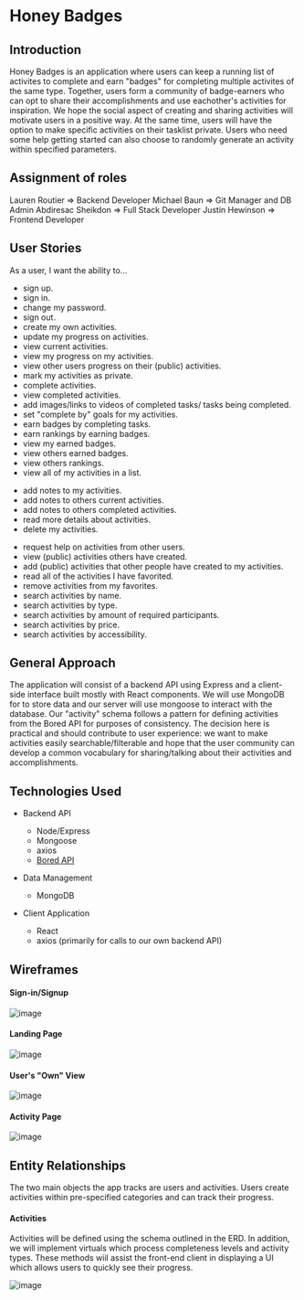 # Honey Badges

## Introduction
Honey Badges is an application where users can keep a running list of activites to complete and earn "badges" for completing multiple activites of the same type. Together, users form a community of badge-earners who can opt to share their accomplishments and use eachother's activities for inspiration. We hope the social aspect of creating and sharing activities will motivate users in a positive way. At the same time, users will have the option to make specific activities on their tasklist private. Users who need some help getting started can also choose to randomly generate an activity within specified parameters.

## Assignment of roles
Lauren Routier => Backend Developer
Michael Baun => Git Manager and DB Admin
Abdiresac Sheikdon => Full Stack Developer
Justin Hewinson => Frontend Developer

## User Stories
As a user, I want the ability to...
  - sign up.
  - sign in.
  - change my password.
  - sign out.
  - create my own activities.
  - update my progress on activities.
  - view current activities.
  - view my progress on my activities.
  - view other users progress on their (public) activities.
  - mark my activities as private.
  - complete activities.
  - view completed activities.
  - add images/links to videos of completed tasks/ tasks being completed.
  - set "complete by" goals for my activities.
  - earn badges by completing tasks.
  - earn rankings by earning badges.
  - view my earned badges.
  - view others earned badges.
  - view others rankings.
  - view all of my activities in a list.
  <!-- - view my accomplishments. -->
  - add notes to my activities.
  - add notes to others current activities.
  - add notes to others completed activities.
  - read more details about activities.
  - delete my activities.
  <!-- - share my activities with other users. -->
  - request help on activities from other users.
  - view (public) activities others have created.
  - add (public) activities that other people have created to my  activities.
  - read all of the activities I have favorited.
  - remove activities from my favorites.
  - search activities by name.
  - search activities by type.
  - search activities by amount of required participants.
  - search activities by price.
  - search activities by accessibility.

## General Approach
The application will consist of a backend API using Express and a client-side interface built mostly with React components. We will use MongoDB for to store data and our server will use mongoose to interact with the database. Our "activity" schema follows a pattern for defining activities from the Bored API for purposes of consistency. The decision here is practical and should contribute to user experience: we want to make activities easily searchable/filterable and hope that the user community can develop a common vocabulary for sharing/talking about their activities and accomplishments. 

## Technologies Used
- Backend API
    - Node/Express
    - Mongoose
    - axios 
    - [Bored API](https://www.boredapi.com/documentation)

 - Data Management
    - MongoDB

- Client Application
    - React
    - axios (primarily for calls to our own backend API)

## Wireframes

#### Sign-in/Signup
![image](public/planning/LOGIN_SIGNUP.jpeg)

#### Landing Page
![image](public/planning/HOME_PAGE.jpeg)

#### User's "Own" View
![image](public/planning/USER_PAGE.jpeg)

#### Activity Page
![image](public/planning/ACTIVITY_PAGE.jpeg)


## Entity Relationships
The two main objects the app tracks are users and activities. Users create activities within pre-specified categories and can track their progress. 

#### Activities
Activities will be defined using the schema outlined in the ERD. In addition, we will implement virtuals which process completeness levels and activity types. These methods wiil assist the front-end client in displaying a UI which allows users to quickly see their progress. 

![image](public/planning/honey_badges_erd.png)